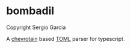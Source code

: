# bombadil
Copyright Sergio Garcia

A [chevrotain](https://github.com/SAP/chevrotain) based [TOML](https://github.com/toml-lang/toml) parser for typescript.


